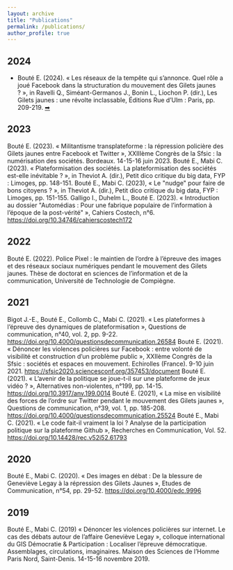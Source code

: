 ```yaml
---
layout: archive
title: "Publications"
permalink: /publications/
author_profile: true
---
```


<!--{% if site.author.googlescholar %}
  <div class="wordwrap">You can also find my articles on <a href="{{site.author.googlescholar}}">my Google Scholar profile</a>.</div>
{% endif %}

{% include base_path %}

{% for post in site.publications reversed %}
  {% include archive-single.html %}
{% endfor %}-->

## 2024
* Bouté E. (2024). « Les réseaux de la tempête qui s’annonce. Quel rôle a joué Facebook dans la structuration du mouvement des Gilets jaunes ? », in Ravelli Q., Siméant-Germanos J., Bonin L., Liochon P. (dir.), Les Gilets jaunes : une révolte inclassable, Éditions Rue d’Ulm : Paris, pp. 209-219. <a target="_blank" href="https://presses.ens.psl.eu/les-gilets-jaunes.html"> ➡ </a> <br>

## 2023
Bouté E. (2023). « Militantisme transplateforme : la répression policière des Gilets jaunes entre Facebook et Twitter », XXIIIème Congrès de la Sfsic : la numérisation des sociétés. Bordeaux. 14-15-16 juin 2023.
Bouté E., Mabi C. (2023). « Plateformisation des sociétés. La plateformisation des sociétés est-elle inévitable ? », in Theviot A. (dir.), Petit dico critique du big data, FYP : Limoges, pp. 148-151.
Bouté E., Mabi C. (2023), « Le "nudge" pour faire de bons citoyens ? », in Theviot A. (dir.), Petit dico critique du big data, FYP : Limoges, pp. 151-155.
Galligo I., Duhelm L., Bouté E. (2023). « Introduction au dossier "Automédias : Pour une fabrique populaire de l’information à l’époque de la post-vérité" », Cahiers Costech, n°6. <https://doi.org/10.34746/cahierscostech172>

## 2022
Bouté E. (2022).  Police Pixel : le maintien de l’ordre à l’épreuve des images et des réseaux sociaux numériques pendant le mouvement des Gilets jaunes. Thèse de doctorat en sciences de l’information et de la communication, Université de Technologie de Compiègne.

## 2021
Bigot J.-E., Bouté E., Collomb C., Mabi C. (2021). « Les plateformes à l’épreuve des dynamiques de plateformisation », Questions de communication, n°40, vol. 2, pp. 9-22. <https://doi.org/10.4000/questionsdecommunication.26584>
Bouté E. (2021). « Dénoncer les violences policières sur Facebook : entre volonté de visibilité et construction d’un problème public », XXIIème Congrès de la Sfsic : sociétés et espaces en mouvement. Echirolles (France). 9-10 juin 2021. <https://sfsic2020.sciencesconf.org/357453/document>
Bouté E. (2021). « L’avenir de la politique se joue-t-il sur une plateforme de jeux vidéo ? », Alternatives non-violentes, n°199, pp. 14-15. <https://doi.org/10.3917/anv.199.0014>
Bouté E. (2021), « La mise en visibilité des forces de l’ordre sur Twitter pendant le mouvement des Gilets jaunes », Questions de communication, n°39, vol. 1, pp. 185-208. <https://doi.org/10.4000/questionsdecommunication.25524>
Bouté E., Mabi C. (2021). « Le code fait-il vraiment la loi ? Analyse de la participation politique sur la plateforme Github », Recherches en Communication, Vol. 52. <https://doi.org/10.14428/rec.v52i52.61793>

## 2020
Bouté E., Mabi C. (2020). « Des images en débat : De la blessure de Geneviève Legay à la répression des Gilets Jaunes », Etudes de Communication, n°54, pp. 29-52. <https://doi.org/10.4000/edc.9996>

## 2019
Bouté E., Mabi C. (2019) « Dénoncer les violences policières sur internet. Le cas des débats autour de l’affaire Geneviève Legay », colloque international du GIS Démocratie & Participation : Localiser l’épreuve démocratique. Assemblages, circulations, imaginaires. Maison des Sciences de l’Homme Paris Nord, Saint-Denis. 14-15-16 novembre 2019.
